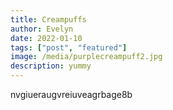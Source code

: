 ```yaml
---
title: Creampuffs
author: Evelyn
date: 2022-01-10
tags: ["post", "featured"]
image: /media/purplecreampuff2.jpg
description: yummy
---
```


nvgiueraugvreiuveagrbage8b
